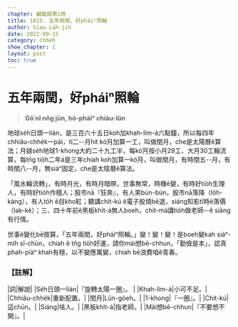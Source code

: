 ```yaml
---
chapter: 鹹酸甜第1冊
title: 1015. 五年兩閏，好pháiⁿ照輪
author: Siau Lah-jih
date: 2022-09-15
category: chheh
show_chapter: 1
layout: post
toc: true
---
```

  

# 五年兩閏，好pháiⁿ照輪
>**Gō͘ nî nn̄g jūn, hó-pháiⁿ chiàu-lûn**
 

地球se̍h日頭一liàn，是三百六十五日koh加khah-lím-á六點鐘，所以每四年chhiâu-chhe̍k一pái，tī二--月hit kó͘月加算一工，叫做閏月，che是太陽曆ê算法；月娘se̍h地球1-khong大約二十九工半，每kó͘月按小月29工、大月30工輪流算，每tn̄g tio̍h二年á是三年chiah koh加算一kó͘月，叫做閏月，有時閏五--月，有時閏八--月，無siáⁿ固定，che是太陰曆ê算法。

「風水輪流轉」，有時月光，有時月暗暝，世事無常，時機ē變，有時好tio̍h生理人，有時好tio̍h作穡人；股市nā『狂奔』，有人笑bún-bún，股市nā落降（lo̍h-kàng），有人to̍h ē目kho͘紅；聽講chit-kú ê電子股燒bē退，siáng知影tī時ē落價（lak-kè）；三、四十年前ê黑板khi̍t-á無人boeh，chit-má講tio̍h做老師--ê siāng有行情。

世事ê變化bē按算，「五年兩閏，好pháiⁿ照輪。」變！變！變！是boeh變kah siáⁿ-mih sî-chūn，chiah ē tn̄g tio̍h好運，請你mài想bē-chhun，「勤儉是本」，認真phah-piàⁿ khah有穩，以不變應萬變，chiah bē浪費咱ê青春。 


### 【註解】

|詞|解說|
|Se̍h日頭一liàn|『旋轉太陽一圈』。 |
|Khah-lím-á|小可不足。|
|Chhiâu-chhe̍k|重新配置。|
|閏月|Lūn-go̍eh。|
|1-khong|『一圈』。|
|Chit-kú|這chūn。|
|Siáng|啥人。|
|黑板khi̍t-á|指老師。|
|Mài想bē-chhun|『不要想不開』。|
